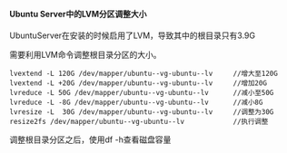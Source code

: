 #### Ubuntu Server中的LVM分区调整大小

UbuntuServer在安装的时候启用了LVM，导致其中的根目录只有3.9G

需要利用LVM命令调整根目录分区的大小。

```
lvextend -L 120G /dev/mapper/ubuntu--vg-ubuntu--lv     //增大至120G
lvextend -L +20G /dev/mapper/ubuntu--vg-ubuntu--lv     //增加20G
lvreduce -L 50G /dev/mapper/ubuntu--vg-ubuntu--lv      //减小至50G
lvreduce -L -8G /dev/mapper/ubuntu--vg-ubuntu--lv      //减小8G
lvresize -L  30G /dev/mapper/ubuntu--vg-ubuntu--lv     //调整为30G
resize2fs /dev/mapper/ubuntu--vg-ubuntu--lv            //执行调整
```

调整根目录分区之后，使用df -h查看磁盘容量
